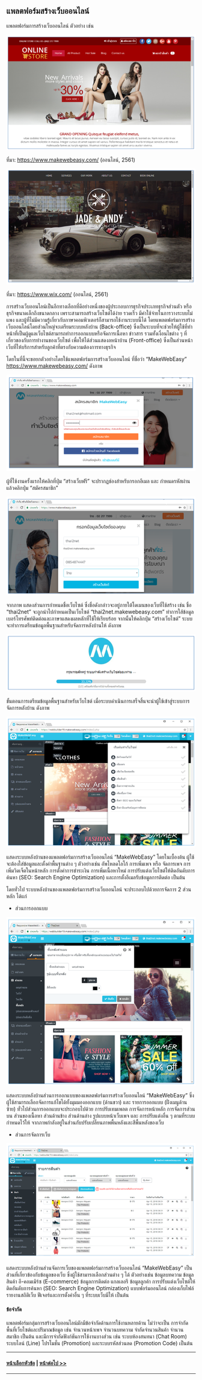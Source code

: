 ## แพลตฟอร์มสร้างเว็บออนไลน์
แพลตฟอร์มการสร้างเว็บออนไลน์ ตัวอย่าง เช่น

<img src=img/1007.png>

ที่มา: https://www.makewebeasy.com/ (ออนไลน์, 2561)

<img src=img/1008.png>

ที่มา: https://www.wix.com/ (ออนไลน์, 2561)

การสร้างเว็บออนไลน์เป็นอีกทางเลือกที่ดีอย่างหนึ่งของผู้ประกอบการธุรกิจประเภทธุรกิจส่วนตัว หรือธุรกิจขนาดเล็กถึงขนาดกลาง เพราะสามารถสร้างเว็บไซต์ได้ง่าย รวดเร็ว มีค่าใช้จ่ายในการวางระบบไม่แพง และผู้ที่ไม่มีความรู้เกี่ยวกับภาษาคอมพิวเตอร์ก็สามารถใช้งานระบบนี้ได้ โดยแพลตฟอร์มการสร้างเว็บออนไลน์โดยส่วนใหญ่จะเตรียมระบบหลังบ้าน (Back-office) ซึ่งเป็นระบบที่จะช่วยให้ผู้ใช้ที่ทำหน้าที่เป็นผู้ดูแลเว็บไซต์สามารถทำการออกแบบหรือจัดการเนื้อหา ข่าวสาร รวมทั้งเงื่อนไขต่าง ๆ ที่เกี่ยวของกับการทำงานของเว็บไซต์ เพื่อให้ได้ส่วนแสดงลหน้าบ้าน (Front-office) ซึ่งเป็นส่วนหน้าเว็บที่ให้บริการสำหรับลูกค้าที่ตรงกับความต้องการทางธุรกิจ

โดยในที่นี้จะขอยกตัวอย่างโดยใช้แพลตฟอร์มการสร้างเว็บออนไลน์ ที่ชื่อว่า “MakeWebEasy” https://www.makewebeasy.com/ ดังภาพ

<img src=img/1001.png>

ผู้ที่ใช้งานครั้งแรกให้คลิกที่ปุ่ม “สร้างเว็บฟรี” จะปรากฏช่องสำหรับกรอกอีเมล และ กำหนดรหัสผ่าน แล้วคลิกปุ่ม “สมัครสมาชิก”

<img src=img/1002.png>

จากภาพ แสดงส่วนการกำหนดชื่อเว็บไซต์ ซึ่งชื่อดังกล่าวจะอยู่ภายใต้โดเมนของเว็บที่ใช้สร้าง เช่น ชื่อ “thai2net” จะถูกนำไปกำหนดเป็นเว็บไซต์ “thai2net.makewebeasy.com” ทำการใส้ข้อมูลเบอร์โทรศัพท์ติดต่อและภาษาแสดงผลหลักที่ใช้ให้เรียบร้อย จากนั้นให้คลิกปุ่ม “สร้างเว็บไซต์” ระบบจะทำการเตรียมข้อมูลพื้นฐานสำหรับจัดการหลังบ้านให้ ดังภาพ

<img src=img/1003.png>

ขั้นตอนการเตรียมข้อมูลพื้นฐานสำหรับเว็บไซต์ เมื่อระบบดำเนินการเสร็จสิ้นจะนำผู้ใช้เข้าสู่ระบบการจัดการหลังบ้าน ดังภาพ

<img src=img/1004.png>

แสดงระบบหลังบ้านของแพลตฟอร์มการสร้างเว็บออนไลน์ “MakeWebEasy” โดยในเบื้องต้น ผู้ใช้จะต้องใส่ข้อมูลและตั้งค่าพื้นฐานต่าง ๆ ตัวอย่างเช่น 
อัพโหลดโลโก้ การเพิ่มเพจ หรือ จัดการเพจ การเพิ่มวิดเจ็ตในหน้าหลัก การตั้งค่าการชำระเงิน การเพิ่มเนื้อหาใหม่ การปรับแต่งเว็บไซต์ให้ติดอันดับการค้นหา (SEO: Search Engine Optimization) และการตั้งอีเมลรับข้อมูลการติดต่อ เป็นต้น

โดยทั่วไป ระบบหลังบ้านของแพลตฟอร์มการสร้างเว็บออนไลน์ จะประกอบไปด้วยการจัดการ 2 ส่วนหลัก ได้แก่ 

* ส่วนการออกแบบ 

<img src=img/1005.png>

แสดงระบบหลังบ้านส่วนการออกแบบของแพลตฟอร์มการสร้างเว็บออนไลน์ “MakeWebEasy” ซึ่งผู้ใช้สามารถเลือกจัดการแก้ไขได้ทั้งมุมมองออกแบบ (ด้านขวา) และ รายการออกแบบ (ฝั่งเมนูด้านซ้าย) ทั่วไปส่วนการออกแบบจะประกอบไปด้วย การปรับเทมเพลต การจัดการหน้าหลัก การจัดการส่วนบน ส่วนของเนื้อหา ส่วนด้านข้าง ส่วนด้านล่าง รูปแบบหน้าเว็บเพจ และ การปรับแต่งอื่น ๆ ตามที่ระบบกำหนดไว้ให้ จากภาพกำลังอยู่ในส่วนกับปรับเปลี่ยนภาพพื้นหลังและสีพื้นหลังของเว็บ

* ส่วนการจัดการเว็บ 

<img src=img/1006.png>

แสดงระบบหลังบ้านส่วนจัดการเว็บของแพลตฟอร์มการสร้างเว็บออนไลน์ “MakeWebEasy” เป็นส่วนที่เกี่ยวข้องกับข้อมูลของเว็บ ซึ่งผู้ใช้สามารถเลือกส่วนต่าง ๆ ได้ ตัวอย่างเช่น ข้อมูลบทความ ข้อมูลสินค้า อี-คอมเมิร์ซ (E-commerce) ข้อมูลการติดต่อ 
แกลเลอรี ข้อมูลลูกค้า การปรับแต่งเว็บไซต์ให้ติดอันดับการค้นหา (SEO: Search Engine Optimization)  แบบฟอร์มออนไลน์ กล่องเก็บไฟล์ รายงานสถิติเว็บ ฟีเจอร์และการตั้งค่าอื่น ๆ ที่ระบบเว็บมีให้ เป็นต้น

#### ข้อจำกัด
แพลตฟอร์มกลุ่มการสร้างเว็บออนไลน์มักมีข้อจำกัดด้านการใช้งานหลายด้าน ไม่ว่าจะเป็น การจำกัดพื้นที่เว็บไซต์และปริมาณข้อมูล เช่น จำนวนหน้าเพจ จำนวนบทความ จำกัดจำนวนสินค้า จำนวนสมาชิก เป็นต้น และมีการจำกัดฟังก์ชันการใช้งานบางส่วน เช่น ระบบห้องสนทนา (Chat Room) ระบบไลน์ (Line) โปรโมชั่น (Promotion) และระบบรหัสส่วนลด (Promotion Code) เป็นต้น

---
#### [หน้าเลือกหัวข้อ](README.md) | [หน้าต่อไป >>](1002.md)
---

